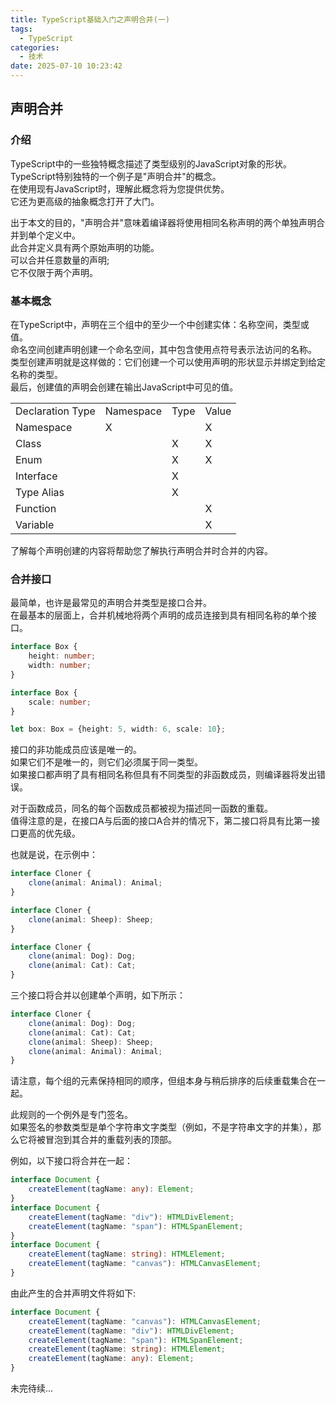 ```yaml
---
title: TypeScript基础入门之声明合并(一)
tags:
  - TypeScript
categories:
  - 技术
date: 2025-07-10 10:23:42
---
```


## 声明合并

### 介绍

TypeScript中的一些独特概念描述了类型级别的JavaScript对象的形状。  
TypeScript特别独特的一个例子是"声明合并"的概念。  
在使用现有JavaScript时，理解此概念将为您提供优势。  
它还为更高级的抽象概念打开了大门。

出于本文的目的，"声明合并"意味着编译器将使用相同名称声明的两个单独声明合并到单个定义中。  
此合并定义具有两个原始声明的功能。  
可以合并任意数量的声明;  
它不仅限于两个声明。

### 基本概念

在TypeScript中，声明在三个组中的至少一个中创建实体：名称空间，类型或值。  
命名空间创建声明创建一个命名空间，其中包含使用点符号表示法访问的名称。  
类型创建声明就是这样做的：它们创建一个可以使用声明的形状显示并绑定到给定名称的类型。  
最后，创建值的声明会创建在输出JavaScript中可见的值。

|  |  |  |  |
| --- | --- | --- | --- |
| Declaration Type | Namespace | Type | Value |
| Namespace | X |  | X |
| Class |  | X | X |
| Enum |  | X | X |
| Interface |  | X |  |
| Type Alias |  | X |  |
| Function |  |  | X |
| Variable |  |  | X |

了解每个声明创建的内容将帮助您了解执行声明合并时合并的内容。

### 合并接口

最简单，也许是最常见的声明合并类型是接口合并。  
在最基本的层面上，合并机械地将两个声明的成员连接到具有相同名称的单个接口。

```ts
interface Box {
    height: number;
    width: number;
}

interface Box {
    scale: number;
}

let box: Box = {height: 5, width: 6, scale: 10};
```

接口的非功能成员应该是唯一的。  
如果它们不是唯一的，则它们必须属于同一类型。  
如果接口都声明了具有相同名称但具有不同类型的非函数成员，则编译器将发出错误。

对于函数成员，同名的每个函数成员都被视为描述同一函数的重载。  
值得注意的是，在接口A与后面的接口A合并的情况下，第二接口将具有比第一接口更高的优先级。

也就是说，在示例中：

```ts
interface Cloner {
    clone(animal: Animal): Animal;
}

interface Cloner {
    clone(animal: Sheep): Sheep;
}

interface Cloner {
    clone(animal: Dog): Dog;
    clone(animal: Cat): Cat;
}
```

三个接口将合并以创建单个声明，如下所示：

```ts
interface Cloner {
    clone(animal: Dog): Dog;
    clone(animal: Cat): Cat;
    clone(animal: Sheep): Sheep;
    clone(animal: Animal): Animal;
}
```

请注意，每个组的元素保持相同的顺序，但组本身与稍后排序的后续重载集合在一起。

此规则的一个例外是专门签名。  
如果签名的参数类型是单个字符串文字类型（例如，不是字符串文字的并集），那么它将被冒泡到其合并的重载列表的顶部。

例如，以下接口将合并在一起：

```ts
interface Document {
    createElement(tagName: any): Element;
}
interface Document {
    createElement(tagName: "div"): HTMLDivElement;
    createElement(tagName: "span"): HTMLSpanElement;
}
interface Document {
    createElement(tagName: string): HTMLElement;
    createElement(tagName: "canvas"): HTMLCanvasElement;
}
```

由此产生的合并声明文件将如下:

```ts
interface Document {
    createElement(tagName: "canvas"): HTMLCanvasElement;
    createElement(tagName: "div"): HTMLDivElement;
    createElement(tagName: "span"): HTMLSpanElement;
    createElement(tagName: string): HTMLElement;
    createElement(tagName: any): Element;
}
```

未完待续...
